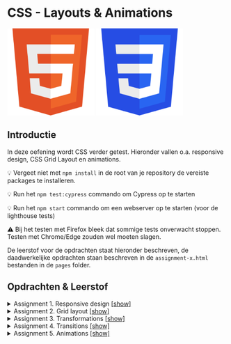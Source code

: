 # CSS - Layouts & Animations

<img src="./assets/HTML5_Badge.svg" alt="JS Logo" width="200px" height="200px">
<img src="./assets/CSS3_logo.svg" alt="JS Logo" width="200px" height="200px">

## Introductie
In deze oefening wordt CSS verder getest.
Hieronder vallen o.a. responsive design, CSS Grid Layout en animations.

:bulb: Vergeet niet met `npm install` in de root van je repository de vereiste packages te installeren.

:bulb: Run het `npm test:cypress` commando om Cypress op te starten

:bulb: Run het `npm start` commando om een webserver op te starten (voor de lighthouse tests)

:warning: Bij het testen met Firefox bleek dat sommige tests onverwacht stoppen. Testen met Chrome/Edge zouden wel moeten slagen.

De leerstof voor de opdrachten staat hieronder beschreven, de daadwerkelijke opdrachten staan beschreven in de `assignment-x.html` bestanden in de `pages` folder.

## Opdrachten & Leerstof

<details>
  <summary>
    Assignment 1. Responsive design <a href="./pages/assignment-1/index.html">[show]</a>
  </summary>
  <ul>
    <li>Responsive design <a href="https://developer.mozilla.org/en-US/docs/Learn/CSS/CSS_layout/Responsive_Design">[lees]</a></li>
  </ul>
</details>

<details>
  <summary>
    Assignment 2. Grid layout <a href="./pages/assignment-2/index.html">[show]</a>
  </summary>
  <ul>
    <li>Grids <a href="https://developer.mozilla.org/en-US/docs/Learn/CSS/CSS_layout/Grids#Creating_your_grid_in_CSS">[lees]</a></li>
  </ul>
</details>

<details>
  <summary>
    Assignment 3. Transformations <a href="./pages/assignment-3/index.html">[show]</a>
  </summary>
  <ul>
    <li>Transform <a href="https://developer.mozilla.org/en-US/docs/Web/CSS/transform">[lees]</a></li>
    <li>Transform-origin <a href="https://developer.mozilla.org/en-US/docs/Web/CSS/transform-origin">[lees]</a></li>
  </ul>
</details>

<details>
  <summary>
    Assignment 4. Transitions <a href="./pages/assignment-4/index.html">[show]</a>
  </summary>
  <ul>
    <li>Transition <a href="https://developer.mozilla.org/en-US/docs/Web/CSS/transition">[lees]</a></li>
  </ul>
</details>

<details>
  <summary>
    Assignment 5. Animations <a href="./pages/assignment-5/index.html">[show]</a>
  </summary>
  <ul>
    <li>Keyframes <a href="https://developer.mozilla.org/en-US/docs/Web/CSS/@keyframes">[lees]</a></li>
    <li>Using animations <a href="https://developer.mozilla.org/en-US/docs/Web/CSS/CSS_Animations/Using_CSS_animations">[lees]</a></li>
  </ul>
</details>
